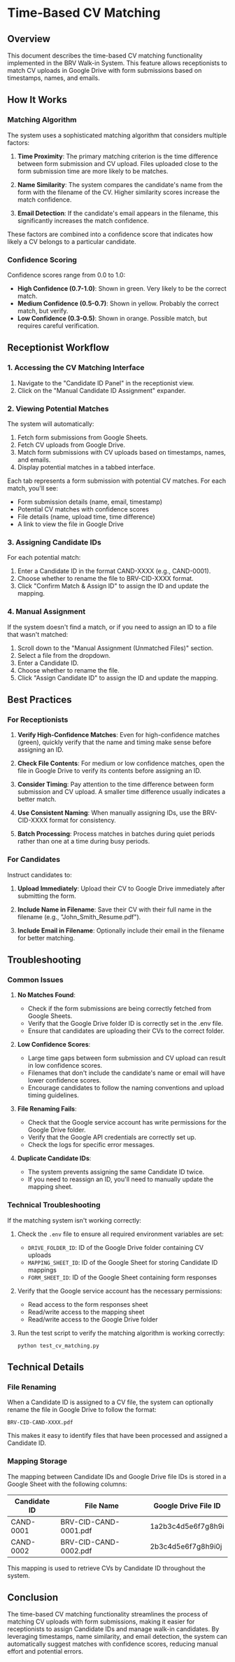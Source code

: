 # Time-Based CV Matching

## Overview

This document describes the time-based CV matching functionality implemented in the BRV Walk-in System. This feature allows receptionists to match CV uploads in Google Drive with form submissions based on timestamps, names, and emails.

## How It Works

### Matching Algorithm

The system uses a sophisticated matching algorithm that considers multiple factors:

1. **Time Proximity**: The primary matching criterion is the time difference between form submission and CV upload. Files uploaded close to the form submission time are more likely to be matches.

2. **Name Similarity**: The system compares the candidate's name from the form with the filename of the CV. Higher similarity scores increase the match confidence.

3. **Email Detection**: If the candidate's email appears in the filename, this significantly increases the match confidence.

These factors are combined into a confidence score that indicates how likely a CV belongs to a particular candidate.

### Confidence Scoring

Confidence scores range from 0.0 to 1.0:

- **High Confidence (0.7-1.0)**: Shown in green. Very likely to be the correct match.
- **Medium Confidence (0.5-0.7)**: Shown in yellow. Probably the correct match, but verify.
- **Low Confidence (0.3-0.5)**: Shown in orange. Possible match, but requires careful verification.

## Receptionist Workflow

### 1. Accessing the CV Matching Interface

1. Navigate to the "Candidate ID Panel" in the receptionist view.
2. Click on the "Manual Candidate ID Assignment" expander.

### 2. Viewing Potential Matches

The system will automatically:

1. Fetch form submissions from Google Sheets.
2. Fetch CV uploads from Google Drive.
3. Match form submissions with CV uploads based on timestamps, names, and emails.
4. Display potential matches in a tabbed interface.

Each tab represents a form submission with potential CV matches. For each match, you'll see:

- Form submission details (name, email, timestamp)
- Potential CV matches with confidence scores
- File details (name, upload time, time difference)
- A link to view the file in Google Drive

### 3. Assigning Candidate IDs

For each potential match:

1. Enter a Candidate ID in the format CAND-XXXX (e.g., CAND-0001).
2. Choose whether to rename the file to BRV-CID-XXXX format.
3. Click "Confirm Match & Assign ID" to assign the ID and update the mapping.

### 4. Manual Assignment

If the system doesn't find a match, or if you need to assign an ID to a file that wasn't matched:

1. Scroll down to the "Manual Assignment (Unmatched Files)" section.
2. Select a file from the dropdown.
3. Enter a Candidate ID.
4. Choose whether to rename the file.
5. Click "Assign Candidate ID" to assign the ID and update the mapping.

## Best Practices

### For Receptionists

1. **Verify High-Confidence Matches**: Even for high-confidence matches (green), quickly verify that the name and timing make sense before assigning an ID.

2. **Check File Contents**: For medium or low confidence matches, open the file in Google Drive to verify its contents before assigning an ID.

3. **Consider Timing**: Pay attention to the time difference between form submission and CV upload. A smaller time difference usually indicates a better match.

4. **Use Consistent Naming**: When manually assigning IDs, use the BRV-CID-XXXX format for consistency.

5. **Batch Processing**: Process matches in batches during quiet periods rather than one at a time during busy periods.

### For Candidates

Instruct candidates to:

1. **Upload Immediately**: Upload their CV to Google Drive immediately after submitting the form.

2. **Include Name in Filename**: Save their CV with their full name in the filename (e.g., "John_Smith_Resume.pdf").

3. **Include Email in Filename**: Optionally include their email in the filename for better matching.

## Troubleshooting

### Common Issues

1. **No Matches Found**: 
   - Check if the form submissions are being correctly fetched from Google Sheets.
   - Verify that the Google Drive folder ID is correctly set in the .env file.
   - Ensure that candidates are uploading their CVs to the correct folder.

2. **Low Confidence Scores**:
   - Large time gaps between form submission and CV upload can result in low confidence scores.
   - Filenames that don't include the candidate's name or email will have lower confidence scores.
   - Encourage candidates to follow the naming conventions and upload timing guidelines.

3. **File Renaming Fails**:
   - Check that the Google service account has write permissions for the Google Drive folder.
   - Verify that the Google API credentials are correctly set up.
   - Check the logs for specific error messages.

4. **Duplicate Candidate IDs**:
   - The system prevents assigning the same Candidate ID twice.
   - If you need to reassign an ID, you'll need to manually update the mapping sheet.

### Technical Troubleshooting

If the matching system isn't working correctly:

1. Check the `.env` file to ensure all required environment variables are set:
   - `DRIVE_FOLDER_ID`: ID of the Google Drive folder containing CV uploads
   - `MAPPING_SHEET_ID`: ID of the Google Sheet for storing Candidate ID mappings
   - `FORM_SHEET_ID`: ID of the Google Sheet containing form responses

2. Verify that the Google service account has the necessary permissions:
   - Read access to the form responses sheet
   - Read/write access to the mapping sheet
   - Read/write access to the Google Drive folder

3. Run the test script to verify the matching algorithm is working correctly:
   ```
   python test_cv_matching.py
   ```

## Technical Details

### File Renaming

When a Candidate ID is assigned to a CV file, the system can optionally rename the file in Google Drive to follow the format:

```
BRV-CID-CAND-XXXX.pdf
```

This makes it easy to identify files that have been processed and assigned a Candidate ID.

### Mapping Storage

The mapping between Candidate IDs and Google Drive file IDs is stored in a Google Sheet with the following columns:

| Candidate ID | File Name | Google Drive File ID |
|--------------|-----------|----------------------|
| CAND-0001    | BRV-CID-CAND-0001.pdf | 1a2b3c4d5e6f7g8h9i |
| CAND-0002    | BRV-CID-CAND-0002.pdf | 2b3c4d5e6f7g8h9i0j |

This mapping is used to retrieve CVs by Candidate ID throughout the system.

## Conclusion

The time-based CV matching functionality streamlines the process of matching CV uploads with form submissions, making it easier for receptionists to assign Candidate IDs and manage walk-in candidates. By leveraging timestamps, name similarity, and email detection, the system can automatically suggest matches with confidence scores, reducing manual effort and potential errors.
